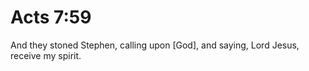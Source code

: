 # Acts 7:59

And they stoned Stephen, calling upon [God], and saying, Lord Jesus, receive my spirit.